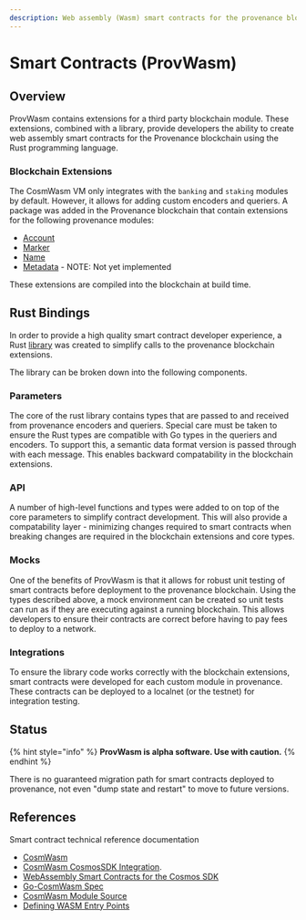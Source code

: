 ```yaml
---
description: Web assembly (Wasm) smart contracts for the provenance blockchain.
---
```


# Smart Contracts \(ProvWasm\)

## Overview

ProvWasm contains extensions for a third party blockchain module. These extensions, combined with a library, provide developers the ability to create web assembly smart contracts for the Provenance blockchain using the Rust programming language.

### Blockchain Extensions

The CosmWasm VM only integrates with the `banking` and `staking` modules by default. However, it allows for adding custom encoders and queriers. A package was added in the Provenance blockchain that contain extensions for the following provenance modules:

* [Account](account.md)
* [Marker](marker-module.md)
* [Name](name-module.md)
* [Metadata](metadata-module.md) - NOTE: Not yet implemented

These extensions are compiled into the blockchain at build time.

## Rust Bindings

In order to provide a high quality smart contract developer experience, a Rust [library](https://github.com/FigureTechnologies/provwasm) was created to simplify calls to the provenance blockchain extensions.

The library can be broken down into the following components.

### Parameters

The core of the rust library contains types that are passed to and received from provenance encoders and queriers. Special care must be taken to ensure the Rust types are compatible with Go types in the queriers and encoders. To support this, a semantic data format version is passed through with each message. This enables backward compatability in the blockchain extensions.

### API

A number of high-level functions and types were added to on top of the core parameters to simplify contract development. This will also provide a compatability layer - minimizing changes required to smart contracts when breaking changes are required in the blockchain extensions and core types.

### Mocks

One of the benefits of ProvWasm is that it allows for robust unit testing of smart contracts before deployment to the provenance blockchain. Using the types described above, a mock environment can be created so unit tests can run as if they are executing against a running blockchain. This allows developers to ensure their contracts are correct before having to pay fees to deploy to a network.

### Integrations

To ensure the library code works correctly with the blockchain extensions, smart contracts were developed for each custom module in provenance. These contracts can be deployed to a localnet \(or the testnet\) for integration testing.

## Status

{% hint style="info" %}
**ProvWasm is alpha software. Use with caution.**
{% endhint %}

There is no guaranteed migration path for smart contracts deployed to provenance, not even "dump state and restart" to move to future versions.

## References

Smart contract technical reference documentation

* [CosmWasm](https://docs.cosmwasm.com/)
* [CosmWasm CosmosSDK Integration](https://github.com/CosmWasm/wasmd/blob/master/INTEGRATION.md).
* [WebAssembly Smart Contracts for the Cosmos SDK](https://github.com/CosmWasm/cosmwasm/blob/master/README.md)
* [Go-CosmWasm Spec](https://github.com/CosmWasm/go-cosmwasm/blob/master/spec/Index.md)
* [CosmWasm Module Source](https://github.com/CosmWasm/wasmd/tree/master/x/wasm)
* [Defining WASM Entry Points](https://github.com/CosmWasm/cosmwasm/blob/master/EntryPoints.md)

